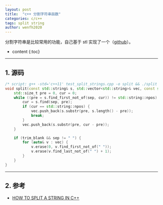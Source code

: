 ```yaml
---
layout: post
title:  "c++ 分割字符串函数"
categories: c/c++
tags: split string
author: wenfh2020
---
```


分割字符串是比较常用的功能，自己基于 stl 实现了一个（[github](https://github.com/wenfh2020/c_test/blob/master/normal/test_split_strings.cpp)）。



* content
{:toc}

---

## 1. 源码

```cpp
/* script: g++ -std='c++11' test_split_strings.cpp -o split && ./split */
void split(const std::string& s, std::vector<std::string>& vec, const std::string& sep = " ", bool trim_blank = true) {
    std::size_t pre = 0, cur = 0;
    while ((pre = s.find_first_not_of(sep, cur)) != std::string::npos) {
        cur = s.find(sep, pre);
        if (cur == std::string::npos) {
            vec.push_back(s.substr(pre, s.length() - pre));
            break;
        }
        vec.push_back(s.substr(pre, cur - pre));
    }

    if (trim_blank && sep != " ") {
        for (auto& v : vec) {
            v.erase(0, v.find_first_not_of(" "));
            v.erase(v.find_last_not_of(" ") + 1);
        }
    }
}
```

---

## 2. 参考

* [HOW TO SPLIT A STRING IN C++](http://www.martinbroadhurst.com/how-to-split-a-string-in-c.html)
